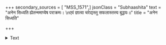 +++
secondary_sources = [ "MSS_1571",]
jsonClass = "Subhaashita"
text = "अनेन सिध्यति ह्येतन्ममाप्येष पराक्रमः।  \nएवं ज्ञात्वा चरेद्यस्तु सफलास्तस्य बुद्धयः॥"
title = "अनेन सिध्यति"

+++

<details><summary>Text</summary>

अनेन सिध्यति ह्येतन्ममाप्येष पराक्रमः।  
एवं ज्ञात्वा चरेद्यस्तु सफलास्तस्य बुद्धयः॥
</details>
